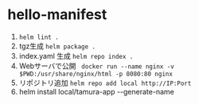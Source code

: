 # hello-manifest

1. `helm lint .`
1. tgz生成 `helm package .`
1. index.yaml 生成 `helm repo index .`
1. Webサーバで公開 ` docker run --name nginx -v $PWD:/usr/share/nginx/html -p 8080:80 nginx`
1. リポジトリ追加 `helm repo add local http://IP:Port`
1. helm install local/tamura-app --generate-name